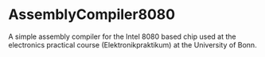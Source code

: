 # AssemblyCompiler8080
A simple assembly compiler for the Intel 8080 based chip used at the electronics practical course (Elektronikpraktikum) at the University of Bonn.
